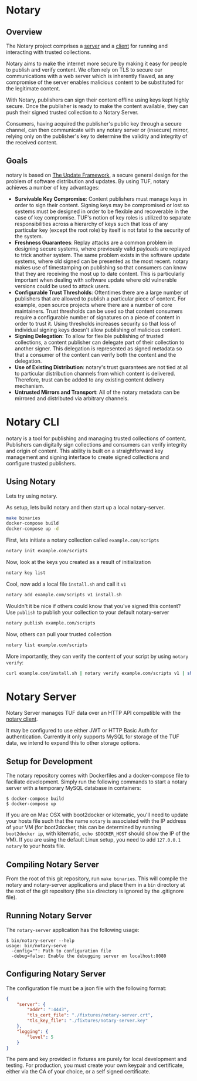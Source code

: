 # Notary

## Overview

The Notary project comprises a [server](cmd/notary-server) and a [client](cmd/notary) for running and interacting
with trusted collections.


Notary aims to make the internet more secure by making it easy for people to
publish and verify content. We often rely on TLS to secure our communications
with a web server which is inherently flawed, as any compromise of the server
enables malicious content to be substituted for the legitimate content.

With Notary, publishers can sign their content offline using keys kept highly
secure. Once the publisher is ready to make the content available, they can
push their signed trusted collection to a Notary Server.

Consumers, having acquired the publisher's public key through a secure channel,
can then communicate with any notary server or (insecure) mirror, relying
only on the publisher's key to determine the validity and integrity of the
received content.

## Goals

notary is based on [The Update Framework](http://theupdateframework.com/), a secure general design for the problem of software distribution and updates. By using TUF, notary achieves a number of key advantages:

* **Survivable Key Compromise**: Content publishers must manage keys in order to sign their content. Signing keys may be compromised or lost so systems must be designed in order to be flexible and recoverable in the case of key compromise. TUF's notion of key roles is utilized to separate responsibilities across a hierarchy of keys such that loss of any particular key (except the root role) by itself is not fatal to the security of the system.
* **Freshness Guarantees**: Replay attacks are a common problem in designing secure systems, where previously valid payloads are replayed to trick another system. The same problem exists in the software update systems, where old signed can be presented as the most recent. notary makes use of timestamping on publishing so that consumers can know that they are receiving the most up to date content. This is particularly important when dealing with software update where old vulnerable versions could be used to attack users.
* **Configurable Trust Thresholds**: Oftentimes there are a large number of publishers that are allowed to publish a particular piece of content. For example, open source projects where there are a number of core maintainers. Trust thresholds can be used so that content consumers require a configurable number of signatures on a piece of content in order to trust it. Using thresholds increases security so that loss of individual signing keys doesn't allow publishing of malicious content.
* **Signing Delegation**: To allow for flexible publishing of trusted collections, a content publisher can delegate part of their collection to another signer. This delegation is represented as signed metadata so that a consumer of the content can verify both the content and the delegation.
* **Use of Existing Distribution**: notary's trust guarantees are not tied at all to particular distribution channels from which content is delivered. Therefore, trust can be added to any existing content delivery mechanism.
* **Untrusted Mirrors and Transport**: All of the notary metadata can be mirrored and distributed via arbitrary channels.

# Notary CLI

notary is a tool for publishing and managing trusted collections of content. Publishers can digitally sign collections and consumers can verify integrity and origin of content. This ability is built on a straightforward key management and signing interface to create signed collections and configure trusted publishers.

## Using Notary
Lets try using notary.

As setup, lets build notary and then start up a local notary-server.
```sh
make binaries
docker-compose build
docker-compose up -d
```

First, lets initiate a notary collection called `example.com/scripts`

```sh
notary init example.com/scripts
```

Now, look at the keys you created as a result of initialization
```sh
notary key list
```

Cool, now add a local file `install.sh` and call it `v1`
```sh
notary add example.com/scripts v1 install.sh
```

Wouldn't it be nice if others could know that you've signed this content? Use `publish` to publish your collection to your default notary-server
```sh
notary publish example.com/scripts
```

Now, others can pull your trusted collection
```sh
notary list example.com/scripts
```

More importantly, they can verify the content of your script by using `notary verify`:
```sh
curl example.com/install.sh | notary verify example.com/scripts v1 | sh
```

# Notary Server

Notary Server manages TUF data over an HTTP API compatible with the
[notary client](../notary/).

It may be configured to use either JWT or HTTP Basic Auth for authentication.
Currently it only supports MySQL for storage of the TUF data, we intend to
expand this to other storage options.

## Setup for Development

The notary repository comes with Dockerfiles and a docker-compose file
to faciliate development. Simply run the following commands to start
a notary server with a temporary MySQL database in containers:

```
$ docker-compose build
$ docker-compose up
```

If you are on Mac OSX with boot2docker or kitematic, you'll need to
update your hosts file such that the name `notary` is associated with
the IP address of your VM (for boot2docker, this can be determined
by running `boot2docker ip`, with kitematic, `echo $DOCKER_HOST` should
show the IP of the VM). If you are using the default Linux setup,
you need to add `127.0.0.1 notary` to your hosts file.

## Compiling Notary Server

From the root of this git repository, run `make binaries`. This will
compile the notary and notary-server applications and place them in
a `bin` directory at the root of the git repository (the `bin` directory
is ignored by the .gitignore file).

## Running Notary Server

The `notary-server` application has the following usage:

```
$ bin/notary-server --help
usage: bin/notary-serve
  -config="": Path to configuration file
  -debug=false: Enable the debugging server on localhost:8080
```

## Configuring Notary Server

The configuration file must be a json file with the following format:

```json
{
    "server": {
        "addr": ":4443",
        "tls_cert_file": "./fixtures/notary-server.crt",
        "tls_key_file": "./fixtures/notary-server.key"
    },
    "logging": {
        "level": 5
    }
}
```

The pem and key provided in fixtures are purely for local development and
testing. For production, you must create your own keypair and certificate,
either via the CA of your choice, or a self signed certificate.

